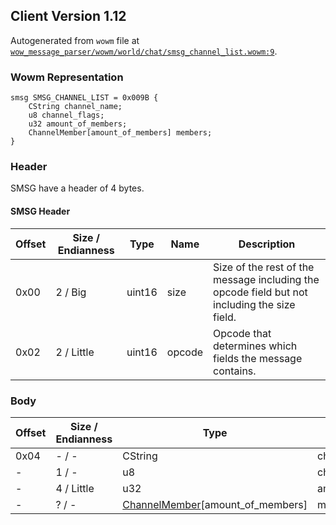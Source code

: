 ## Client Version 1.12

Autogenerated from `wowm` file at [`wow_message_parser/wowm/world/chat/smsg_channel_list.wowm:9`](https://github.com/gtker/wow_messages/tree/main/wow_message_parser/wowm/world/chat/smsg_channel_list.wowm#L9).

### Wowm Representation
```rust,ignore
smsg SMSG_CHANNEL_LIST = 0x009B {
    CString channel_name;
    u8 channel_flags;
    u32 amount_of_members;
    ChannelMember[amount_of_members] members;
}
```
### Header
SMSG have a header of 4 bytes.

#### SMSG Header
| Offset | Size / Endianness | Type   | Name   | Description |
| ------ | ----------------- | ------ | ------ | ----------- |
| 0x00   | 2 / Big           | uint16 | size   | Size of the rest of the message including the opcode field but not including the size field.|
| 0x02   | 2 / Little        | uint16 | opcode | Opcode that determines which fields the message contains.|
### Body
| Offset | Size / Endianness | Type | Name | Description |
| ------ | ----------------- | ---- | ---- | ----------- |
| 0x04 | - / - | CString | channel_name |  |
| - | 1 / - | u8 | channel_flags |  |
| - | 4 / Little | u32 | amount_of_members |  |
| - | ? / - | [ChannelMember](channelmember.md)[amount_of_members] | members |  |
